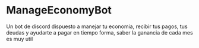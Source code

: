 # ManageEconomyBot
 Un bot de discord dispuesto a manejar tu economia, recibir tus pagos, tus deudas y ayudarte a pagar en tiempo forma, saber la ganancia de cada mes es muy util
